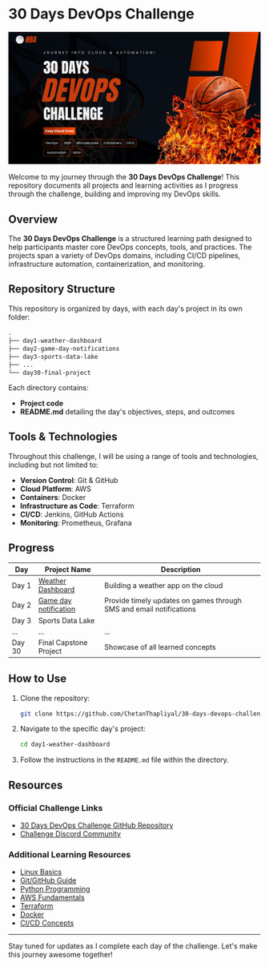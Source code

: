 # 30 Days DevOps Challenge
![devops-challenge-cozy-cloud-crew](/assets/NBA.png)

Welcome to my journey through the **30 Days DevOps Challenge**! This repository documents all projects and learning activities as I progress through the challenge, building and improving my DevOps skills.

## Overview
The **30 Days DevOps Challenge** is a structured learning path designed to help participants master core DevOps concepts, tools, and practices. The projects span a variety of DevOps domains, including CI/CD pipelines, infrastructure automation, containerization, and monitoring.

## Repository Structure
This repository is organized by days, with each day's project in its own folder:

```
.
├── day1-weather-dashboard
├── day2-game-day-notifications
├── day3-sports-data-lake
├── ...
└── day30-final-project
```

Each directory contains:
- **Project code**
- **README.md** detailing the day's objectives, steps, and outcomes

## Tools & Technologies
Throughout this challenge, I will be using a range of tools and technologies, including but not limited to:
- **Version Control**: Git & GitHub
- **Cloud Platform**: AWS
- **Containers**: Docker
- **Infrastructure as Code**: Terraform
- **CI/CD**: Jenkins, GitHub Actions
- **Monitoring**: Prometheus, Grafana

## Progress
| Day  | Project Name                | Description                        |
|------|-----------------------------|------------------------------------|
| Day 1| [Weather Dashboard](https://github.com/ChetanThapliyal/30-days-devops-challenge-AWS-NBA/tree/main/day1-weather-dashboard)         | Building a weather app on the cloud|
| Day 2| [Game day notification](https://github.com/ChetanThapliyal/30-days-devops-challenge-AWS-NBA/tree/main/day2-game-notifications)       | Provide timely updates on games through SMS and email notifications|
| Day 3| Sports Data Lake  |   |
| ...  | ...                         | ...                                |
| Day 30| Final Capstone Project    | Showcase of all learned concepts   |

## How to Use
1. Clone the repository:
   ```bash
   git clone https://github.com/ChetanThapliyal/30-days-devops-challenge-AWS-NBA.git
   ```
2. Navigate to the specific day's project:
   ```bash
   cd day1-weather-dashboard
   ```
3. Follow the instructions in the `README.md` file within the directory.

## Resources
### Official Challenge Links
- [30 Days DevOps Challenge GitHub Repository](https://github.com/ShaeInTheCloud/30days-weather-dashboard)
- [Challenge Discord Community](https://discord.gg/GC4AAWpd)

### Additional Learning Resources
- [Linux Basics](https://lnkd.in/e7S9HEMb)
- [Git/GitHub Guide](https://lnkd.in/e2RGC-Ea)
- [Python Programming](https://lnkd.in/exhpGyxp)
- [AWS Fundamentals](https://lnkd.in/eaxVq67a)
- [Terraform](https://lnkd.in/e8fQsVCg)
- [Docker](https://lnkd.in/e3UazpUT)
- [CI/CD Concepts](https://lnkd.in/eQUdaeft)

---

Stay tuned for updates as I complete each day of the challenge. Let's make this journey awesome together!
